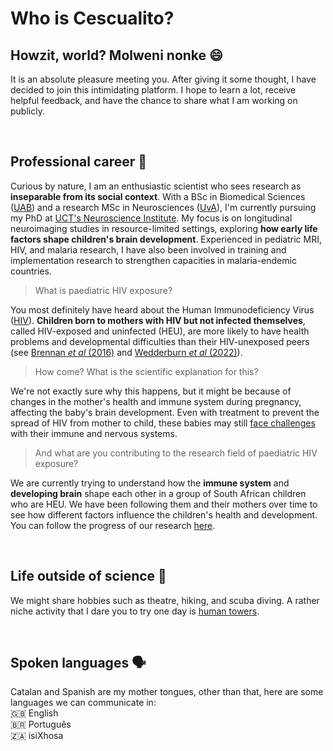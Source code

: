 # Who is Cescualito?

## Howzit, world? Molweni nonke 😄

It is an absolute pleasure meeting you. After giving it some thought, I have decided to join this intimidating platform. I hope to learn a lot, receive helpful feedback, and have the chance to share what I am working on publicly. 

<br>

## Professional career 🧠

Curious by nature, I am an enthusiastic scientist who sees research as **inseparable from its social context**. With a BSc in Biomedical Sciences ([UAB](https://www.uab.cat/)) and a research MSc in Neurosciences ([UvA](https://www.uva.nl/)), I'm currently pursuing my PhD at [UCT's Neuroscience Institute](https://neuroscience.uct.ac.za/). My focus is on longitudinal neuroimaging studies in resource-limited settings, exploring **how early life factors shape children's brain development**. Experienced in pediatric MRI, HIV, and malaria research, I have also been involved in training and implementation research to strengthen capacities in malaria-endemic countries.

<be>

> What is paediatric HIV exposure?

You most definitely have heard about the Human Immunodeficiency Virus ([HIV](https://www.unaids.org/en/resources/fact-sheet)). **Children born to mothers with HIV but not infected themselves**, called HIV-exposed and uninfected (HEU), are more likely to have health problems and developmental difficulties than their HIV-unexposed peers (see [Brennan *et al* (2016)](https://journals.lww.com/aidsonline/fulltext/2016/09240/a_meta_analysis_assessing_all_cause_mortality_in.12.aspx) and [Wedderburn *et al* (2022)](https://www.thelancet.com/journals/lanchi/article/PIIS2352-4642(22)00071-2/fulltext#%20)). 

> How come? What is the scientific explanation for this?

We're not exactly sure why this happens, but it might be because of changes in the mother's health and immune system during pregnancy, affecting the baby's brain development. Even with treatment to prevent the spread of HIV from mother to child, these babies may still [face challenges](https://link.springer.com/article/10.1007/s11904-019-00459-0) with their immune and nervous systems.

> And what are you contributing to the research field of paediatric HIV exposure?

We are currently trying to understand how the **immune system** and **developing brain** shape each other in a group of South African children who are HEU. We have been following them and their mothers over time to see how different factors influence the children's health and development. You can follow the progress of our research [here](https://osf.io/sn6y9/).

<br>

## Life outside of science 🐋

We might share hobbies such as theatre, hiking, and scuba diving. A rather niche activity that I dare you to try one day is [human towers](https://youtu.be/xo_EKYPNjQE?feature=shared).

<br>

## Spoken languages 🗣

Catalan and Spanish are my mother tongues, other than that, here are some languages we can communicate in: <br>
🇬🇧 English <br>
🇧🇷 Português <br>
🇿🇦 isiXhosa
